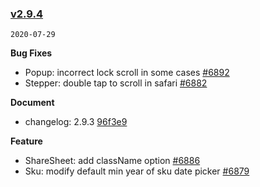 ### [v2.9.4](https://github.com/youzan/vant/compare/v2.9.3...v2.9.4)

`2020-07-29`

**Bug Fixes**

- Popup: incorrect lock scroll in some cases [#6892](https://github.com/youzan/vant/issues/6892)
- Stepper: double tap to scroll in safari [#6882](https://github.com/youzan/vant/issues/6882)

**Document**

- changelog: 2.9.3 [96f3e9](https://github.com/youzan/vant/commit/96f3e90ff3fa93d2f47795584ec2f2165e593eab)

**Feature**

- ShareSheet: add className option [#6886](https://github.com/youzan/vant/issues/6886)
- Sku: modify default min year of sku date picker [#6879](https://github.com/youzan/vant/issues/6879)
